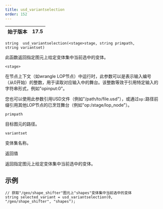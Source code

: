 ```yaml
---
title: usd_variantselection
order: 152
---
```

| 始于版本 | 17.5 |
| --- | --- |

`string  usd_variantselection(<stage>stage, string primpath, string variantset)`

此函数返回指定图元上给定变体集中当前选中的变体。

`<stage>`

在节点上下文（如wrangle LOP节点）中运行时，此参数可以是表示输入编号（从0开始）的整数，用于读取对应输入中的舞台。该整数等效于引用特定输入的字符串形式，例如"opinput:0"。

您也可以使用此参数引用USD文件（例如"/path/to/file.usd"），或通过`op:`路径前缀引用其他LOP节点的已烹饪舞台（例如"op:/stage/lop_node"）。

`primpath`

目标图元的路径。

`variantset`

变体集名称。

返回值

返回指定图元上给定变体集中当前选中的变体。

## 示例

```vex
// 获取"/geo/shape_shifter"图元上"shapes"变体集中当前选中的变体
string selected_variant = usd_variantselection(0, "/geo/shape_shifter", "shapes");

```
